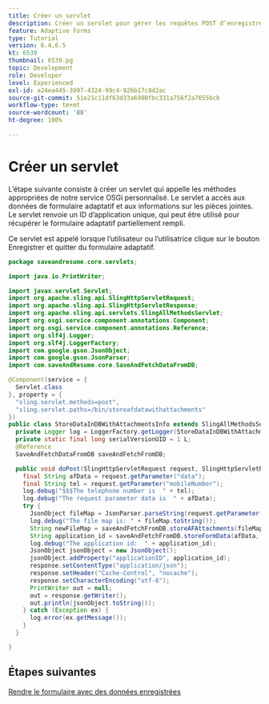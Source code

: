 ```yaml
---
title: Créer un servlet
description: Créer un servlet pour gérer les requêtes POST d’enregistrement des données de formulaire
feature: Adaptive Forms
type: Tutorial
version: 6.4,6.5
kt: 6539
thumbnail: 6539.pg
topic: Development
role: Developer
level: Experienced
exl-id: a24ea445-3997-4324-99c4-926b17c8d2ac
source-git-commit: 51e21c11df63d33a6900fbc331a756f2a7655bcb
workflow-type: tm+mt
source-wordcount: '88'
ht-degree: 100%

---
```


# Créer un servlet

L’étape suivante consiste à créer un servlet qui appelle les méthodes appropriées de notre service OSGi personnalisé. Le servlet a accès aux données de formulaire adaptatif et aux informations sur les pièces jointes. Le servlet renvoie un ID d’application unique, qui peut être utilisé pour récupérer le formulaire adaptatif partiellement rempli.

Ce servlet est appelé lorsque l’utilisateur ou l’utilisatrice clique sur le bouton Enregistrer et quitter du formulaire adaptatif.

```java
package saveandresume.core.servlets;

import java.io.PrintWriter;

import javax.servlet.Servlet;
import org.apache.sling.api.SlingHttpServletRequest;
import org.apache.sling.api.SlingHttpServletResponse;
import org.apache.sling.api.servlets.SlingAllMethodsServlet;
import org.osgi.service.component.annotations.Component;
import org.osgi.service.component.annotations.Reference;
import org.slf4j.Logger;
import org.slf4j.LoggerFactory;
import com.google.gson.JsonObject;
import com.google.gson.JsonParser;
import com.saveAndResume.core.SaveAndFetchDataFromDB;

@Component(service = {
  Servlet.class
}, property = {
  "sling.servlet.methods=post",
  "sling.servlet.paths=/bin/storeafdatawithattachments"
})
public class StoreDataInDBWithAttachmentsInfo extends SlingAllMethodsServlet {
  private Logger log = LoggerFactory.getLogger(StoreDataInDBWithAttachmentsInfo.class);
  private static final long serialVersionUID = 1 L;
  @Reference
  SaveAndFetchDataFromDB saveAndFetchFromDB;

  public void doPost(SlingHttpServletRequest request, SlingHttpServletResponse response) {
    final String afData = request.getParameter("data");
    final String tel = request.getParameter("mobileNumber");
    log.debug("$$$The telephone number is  " + tel);
    log.debug("The request parameter data is  " + afData);
    try {
      JsonObject fileMap = JsonParser.parseString(request.getParameter("fileMap")).getAsJsonObject();
      log.debug("The file map is: " + fileMap.toString());
      String newFileMap = saveAndFetchFromDB.storeAFAttachments(fileMap, request);
      String application_id = saveAndFetchFromDB.storeFormData(afData, newFileMap, tel);
      log.debug("The application id:  " + application_id);
      JsonObject jsonObject = new JsonObject();
      jsonObject.addProperty("applicationID", application_id);
      response.setContentType("application/json");
      response.setHeader("Cache-Control", "nocache");
      response.setCharacterEncoding("utf-8");
      PrintWriter out = null;
      out = response.getWriter();
      out.println(jsonObject.toString());
    } catch (Exception ex) {
      log.error(ex.getMessage());
    }
  }

}
```

## Étapes suivantes

[Rendre le formulaire avec des données enregistrées](./retrieve-saved-form.md)

